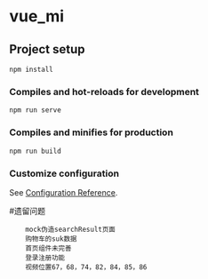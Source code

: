 # vue_mi

## Project setup
```
npm install
```

### Compiles and hot-reloads for development
```
npm run serve
```

### Compiles and minifies for production
```
npm run build
```

### Customize configuration
See [Configuration Reference](https://cli.vuejs.org/config/).

#遗留问题
```
	mock伪造searchResult页面
	购物车的suk数据
	首页组件未完善
	登录注册功能
	视频位置67，68，74，82，84，85，86
```